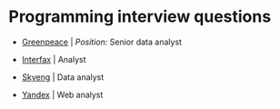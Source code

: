 # Programming interview questions

- [Greenpeace](http://www.greenpeace.org/russia/en/) | *Position:* Senior data analyst

- [Interfax](http://www.interfax.com/) | Analyst    

- [Skyeng](https://skyeng.ru/) | Data analyst 

- [Yandex](https://yandex.com/company/) | Web analyst
